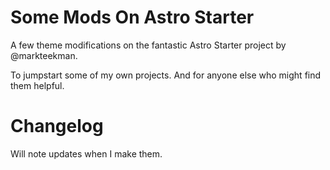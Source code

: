 # Some Mods On Astro Starter

A few theme modifications on the fantastic Astro Starter project by @markteekman.

To jumpstart some of my own projects. And for anyone else who might find them helpful.


# Changelog

Will note updates when I make them.


